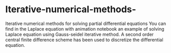# Iterative-numerical-methods-
Iterative numerical methods for solving partial differential equations
You can find in the Laplace equation with animation notebook an example of solving Laplace equation using Gauss-seidel iterative method.
A second order central finite difference scheme has been used to discretize the differential equation.  
